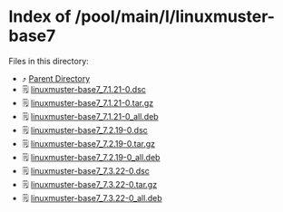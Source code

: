 
# Index of /pool/main/l/linuxmuster-base7
Files in this directory:
- ⤴ [Parent Directory](../)
- 🗒 [linuxmuster-base7_7.1.21-0.dsc](linuxmuster-base7_7.1.21-0.dsc)
- 🗒 [linuxmuster-base7_7.1.21-0.tar.gz](linuxmuster-base7_7.1.21-0.tar.gz)
- 🗒 [linuxmuster-base7_7.1.21-0_all.deb](linuxmuster-base7_7.1.21-0_all.deb)
- 🗒 [linuxmuster-base7_7.2.19-0.dsc](linuxmuster-base7_7.2.19-0.dsc)
- 🗒 [linuxmuster-base7_7.2.19-0.tar.gz](linuxmuster-base7_7.2.19-0.tar.gz)
- 🗒 [linuxmuster-base7_7.2.19-0_all.deb](linuxmuster-base7_7.2.19-0_all.deb)
- 🗒 [linuxmuster-base7_7.3.22-0.dsc](linuxmuster-base7_7.3.22-0.dsc)
- 🗒 [linuxmuster-base7_7.3.22-0.tar.gz](linuxmuster-base7_7.3.22-0.tar.gz)
- 🗒 [linuxmuster-base7_7.3.22-0_all.deb](linuxmuster-base7_7.3.22-0_all.deb)

